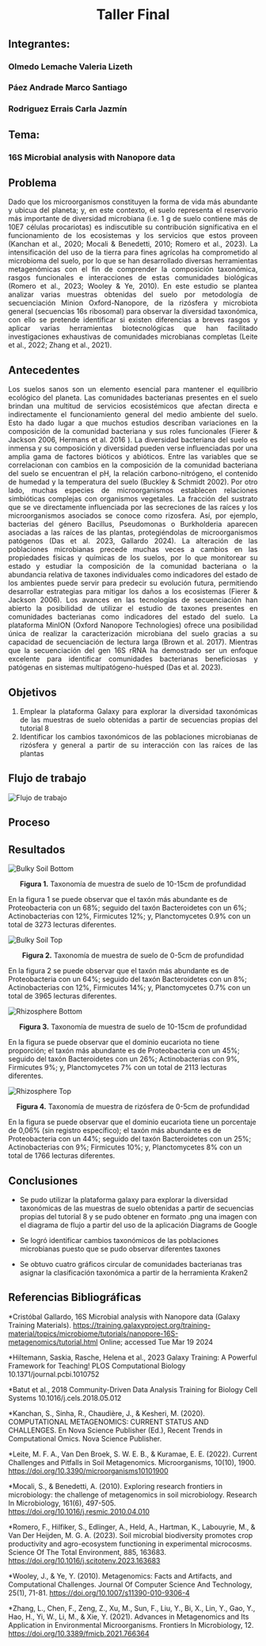 # <p align="center"><strong>Taller Final</strong></p>
## Integrantes: 
### Olmedo Lemache Valeria Lizeth
### Páez Andrade Marco Santiago
### Rodriguez Errais Carla Jazmín
## Tema:
### 16S Microbial analysis with Nanopore data
## Problema

<div style="text-align: justify">
Dado que los microorganismos constituyen la forma de vida más abundante y ubicua del planeta; y, en este contexto, el suelo representa el reservorio más importante de diversidad microbiana (i.e. 1 g de suelo contiene más de 10E7  células procariotas) es indiscutible su contribución significativa en el funcionamiento de los ecosistemas y los servicios que estos proveen (Kanchan et al., 2020; Mocali & Benedetti, 2010; Romero et al., 2023).
La intensificación del uso de la tierra para fines agrícolas ha comprometido al microbioma del suelo, por lo que se han desarrollado diversas herramientas metagenómicas con el fin de comprender la composición taxonómica, rasgos funcionales e interacciones de estas comunidades biológicas (Romero et al., 2023; Wooley & Ye, 2010).
En este estudio se plantea analizar varias muestras obtenidas del suelo por metodología de secuenciación Minion Oxford-Nanopore, de la rizósfera y microbiota general (secuencias 16s ribosomal) para observar la diversidad taxonómica, con ello se pretende identificar si existen diferencias a breves rasgos y aplicar varias herramientas biotecnológicas que han facilitado investigaciones exhaustivas de comunidades microbianas completas (Leite et al., 2022; Zhang et al., 2021).
</div>

## Antecedentes 

<div style="text-align: justify">
Los suelos sanos son un elemento esencial para mantener el equilibrio ecológico del planeta. Las comunidades bacterianas presentes en el suelo brindan una multitud de servicios ecosistémicos que afectan directa e indirectamente el funcionamiento general del medio ambiente del suelo. Esto ha dado lugar a que muchos estudios describan variaciones en la composición de la comunidad bacteriana y sus roles funcionales (Fierer & Jackson 2006, Hermans et al. 2016 ). 
La diversidad bacteriana del suelo es inmensa y su composición y diversidad pueden verse influenciadas por una amplia gama de factores bióticos y abióticos. Entre las variables que se correlacionan con cambios en la composición de la comunidad bacteriana del suelo se encuentran el pH, la relación carbono-nitrógeno, el contenido de humedad y la temperatura del suelo (Buckley & Schmidt 2002).
Por otro lado, muchas especies de microorganismos establecen relaciones simbióticas complejas con organismos vegetales. La fracción del sustrato que se ve directamente influenciada por las secreciones de las raíces y los microorganismos asociados se conoce como rizosfera. Así, por ejemplo, bacterias del género Bacillus, Pseudomonas o Burkholderia aparecen asociadas a las raíces de las plantas, protegiéndolas de microorganismos patógenos (Das et al. 2023, Gallardo 2024).
La alteración de las poblaciones microbianas precede muchas veces a cambios en las propiedades físicas y químicas de los suelos, por lo que monitorear su estado y estudiar la composición de la comunidad bacteriana o la abundancia relativa de taxones individuales como indicadores del estado de los ambientes puede servir para predecir su evolución futura, permitiendo desarrollar estrategias para mitigar los daños a los ecosistemas (Fierer & Jackson 2006).
Los avances en las tecnologías de secuenciación han abierto la posibilidad de utilizar el estudio de taxones presentes en comunidades bacterianas como indicadores del estado del suelo. La plataforma MinION (Oxford Nanopore Technologies) ofrece una posibilidad única de realizar la caracterización microbiana del suelo gracias a su capacidad de secuenciación de lectura larga (Brown et al. 2017). Mientras que la secuenciación del gen 16S rRNA ha demostrado ser un enfoque excelente para identificar comunidades bacterianas beneficiosas y patógenas en sistemas multipatógeno-huésped (Das et al. 2023).
</div>

## Objetivos

<div style="text-align: justify">

1) Emplear la plataforma Galaxy para explorar la diversidad taxonómicas de las muestras de suelo obtenidas a partir de secuencias propias del tutorial 8
2) Identificar los cambios taxonómicos de las poblaciones microbianas de rizósfera y general a partir de su interacción con las raíces de las plantas
</div>
   
## Flujo de trabajo
![Flujo de trabajo](https://github.com/BioTiagoP/Tallerfinal/blob/main/imagenes/workflow_grupo3.drawio-1.png)

## Proceso


## Resultados

![Bulky Soil Bottom](https://github.com/BioTiagoP/Tallerfinal/blob/main/Bulk_BOTTOM.jpg)
<p align="center"><strong>Figura 1.</strong> Taxonomía de muestra de suelo de 10-15cm de profundidad</p>

En la figura 1 se puede observar que el taxón más abundante es de Proteobacteria con un 68%; seguido del taxón Bacteroidetes con un 6%; Actinobacterias con 12%, Firmicutes 12%; y, Planctomycetes 0.9% con un total de 3273 lecturas diferentes.

![Bulky Soil Top](https://github.com/BioTiagoP/Tallerfinal/blob/main/Bulk_TOP.jpg)
<p align="center"><strong>Figura 2.</strong> Taxonomía de muestra de suelo de 0-5cm de profundidad</p>

En la figura 2 se puede observar que el taxón más abundante es de Proteobacteria con un 64%; seguido del taxón Bacteroidetes con un 8%; Actinobacterias con 12%, Firmicutes 14%; y, Planctomycetes 0.7% con un total de 3965 lecturas diferentes.

![Rhizosphere Bottom](https://github.com/BioTiagoP/Tallerfinal/blob/main/Rizhosphere_BOTTOM.jpg)
<p align="center"><strong>Figura 3.</strong> Taxonomía de muestra de suelo de 10-15cm de profundidad</p> 

En la figura se puede observar que el dominio eucariota no tiene proporción; el taxón más abundante es de Proteobacteria con un 45%; seguido del taxón Bacteroidetes con un 26%; Actinobacterias con 9%, Firmicutes 9%; y, Planctomycetes 7% con un total de 2113 lecturas diferentes.

![Rhizosphere Top](https://github.com/BioTiagoP/Tallerfinal/blob/main/Rhizosphere_TOP.jpg)
<p align="center"><strong>Figura 4.</strong> Taxonomía de muestra de rizósfera de 0-5cm de profundidad</p> 

En la figura se puede observar que el dominio eucariota tiene un porcentaje de 0,06% (sin registro específico); el taxón más abundante es de Proteobacteria con un 44%; seguido del taxón Bacteroidetes con un 25%; Actinobacterias con 9%; Firmicutes 10%; y, Planctomycetes 8% con un total de 1766 lecturas diferentes.

## Conclusiones

* Se pudo utilizar la plataforma galaxy para explorar la diversidad taxonómicas de las muestras de suelo obtenidas a partir de secuencias propias del tutorial 8 y se pudo obtener en formato .png una imagen con el diagrama de flujo a partir del uso de la aplicación Diagrams de Google
  
* Se logró identificar cambios taxonómicos de las poblaciones microbianas puesto que se pudo observar diferentes taxones

* Se obtuvo cuatro gráficos circular de comunidades bacterianas tras asignar la clasificación taxonómica a partir de la herramienta Kraken2  

## Referencias Bibliográficas 
*Cristóbal Gallardo, 16S Microbial analysis with Nanopore data (Galaxy Training Materials). https://training.galaxyproject.org/training-material/topics/microbiome/tutorials/nanopore-16S-metagenomics/tutorial.html Online; accessed Tue Mar 19 2024

*Hiltemann, Saskia, Rasche, Helena et al., 2023 Galaxy Training: A Powerful Framework for Teaching! PLOS Computational Biology 10.1371/journal.pcbi.1010752

*Batut et al., 2018 Community-Driven Data Analysis Training for Biology Cell Systems 10.1016/j.cels.2018.05.012

*Kanchan, S., Sinha, R., Chaudière, J., & Kesheri, M. (2020). COMPUTATIONAL METAGENOMICS: CURRENT STATUS AND CHALLENGES. En Nova Science Publisher (Ed.), Recent Trends in Computational Omics. Nova Science Publisher.

*Leite, M. F. A., Van Den Broek, S. W. E. B., & Kuramae, E. E. (2022). Current Challenges and Pitfalls in Soil Metagenomics. Microorganisms, 10(10), 1900. https://doi.org/10.3390/microorganisms10101900 

*Mocali, S., & Benedetti, A. (2010). Exploring research frontiers in microbiology: the challenge of metagenomics in soil microbiology. Research In Microbiology, 161(6), 497-505. https://doi.org/10.1016/j.resmic.2010.04.010

*Romero, F., Hilfiker, S., Edlinger, A., Held, A., Hartman, K., Labouyrie, M., & Van Der Heijden, M. G. A. (2023). Soil microbial biodiversity promotes crop productivity and agro-ecosystem functioning in experimental microcosms. Science Of The Total Environment, 885, 163683. https://doi.org/10.1016/j.scitotenv.2023.163683 

*Wooley, J., & Ye, Y. (2010). Metagenomics: Facts and Artifacts, and Computational Challenges. Journal Of Computer Science And Technology, 25(1), 71-81. https://doi.org/10.1007/s11390-010-9306-4 

*Zhang, L., Chen, F., Zeng, Z., Xu, M., Sun, F., Liu, Y., Bi, X., Lin, Y., Gao, Y., Hao, H., Yi, W., Li, M., & Xie, Y. (2021). Advances in Metagenomics and Its Application in Environmental Microorganisms. Frontiers In Microbiology, 12. https://doi.org/10.3389/fmicb.2021.766364

